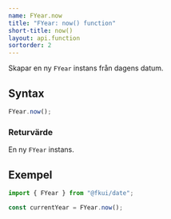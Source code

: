 ```yaml
---
name: FYear.now
title: "FYear: now() function"
short-title: now()
layout: api.function
sortorder: 2
---
```


Skapar en ny `FYear` instans från dagens datum.

## Syntax

```ts nocompile nolint
FYear.now();
```

### Returvärde

En ny `FYear` instans.

## Exempel

```ts
import { FYear } from "@fkui/date";

const currentYear = FYear.now();
```
